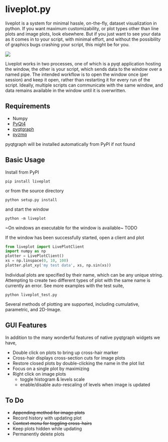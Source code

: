 liveplot.py
===========

liveplot is a system for minimal hassle, on-the-fly, dataset visualization in
python. If you want maximum customizability, or plot types other than line plots
and image plots, look elsewhere. But if you just want to see your data as it
comes in to your script, with minimal effort, and without the possibility of
graphics bugs crashing your script, this might be for you. 

![](https://raw.github.com/PhilReinhold/liveplot/master/screenshot.png)

Liveplot works in two
processes, one of which is a pyqt application hosting the window, the other is
your script, which sends data to the window over a named pipe. The intended
workflow is to open the window once (per session) and keep it open, rather than
restarting it for every run of the script. Ideally, multiple scripts can
communicate with the same window, and data remains available in the window until
it is overwritten.

Requirements
------------
- Numpy
- [PyQt4](http://www.riverbankcomputing.com/software/pyqt/download)
- [pyqtgraph](http://www.pyqtgraph.org)
- [pyzmq](http://zeromq.github.io/pyzmq/index.html)

pyqtgraph will be installed automatically from PyPI if not found

Basic Usage
-----------

Install from PyPI

    pip install liveplot

or from the source directory

    python setup.py install

and start the window

    python -m liveplot

~On windows an executable for the window is available~ TODO

If the window has been successfully started, open a client and plot

```python
from liveplot import LivePlotClient
import numpy as np
plotter = LivePlotClient()
xs = np.linspace(0, 10, 100)
plotter.plot_xy('my test data', xs, np.sin(xs))
```

Individual plots are specified by their name, which can be any unique string.
Attempting to create two different types of plot with the same name is currently
an error. See more examples with the test suite, 

    python liveplot_test.py

Several methods of plotting are supported, including cumulative, parametric, and 2D-Image.

GUI Features
------------
In addition to the many wonderful features of native pyqtgraph widgets we have,

- Double click on plots to bring up cross-hair marker
- Cross-hair displays cross-section cuts for image plots
- Restore closed plots by double-clicking the name in the plot list
- Focus on a single plot by maximizing
- Right click on image plots
  - toggle histogram & levels scale
  - enable/disable auto-rescaling of levels when image is updated

To Do
-----
- ~~Appending method for image plots~~
- Record history with updating plot
- ~~Context menu for toggling cross-hairs~~
- Keep plots hidden while updating
- Permanently delete plots
